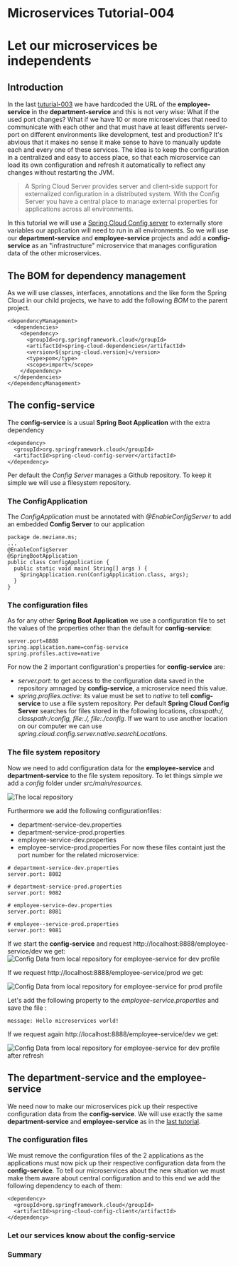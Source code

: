 # Microservices Tutorial-004
# Let our microservices be independents
## Introduction
In the last [tuturial-003](https://github.com/Meziano/tutorial-003) we have hardcoded the URL of the **employee-service** in the **department-service** and this is not very wise: What if the used port changes? What if we have 10 or more microservices that need to communicate with each other and that must have at least differents server-port on different environments like development, test and production?
It's abvious that it makes no sense it make sense to have to manually update each and every one of these services. 
The idea is to keep the configuration in a centralized and easy to access place, so that each microservice can load its own configuration and refresh it automatically to reflect any changes without restarting the JVM.
> A Spring Cloud Server provides server and client-side support for externalized configuration in a distributed system. With the Config Server you have a central
> place to manage external properties for applications across all environments.

In this tutorial we will use a [Spring Cloud Config server](https://cloud.spring.io/spring-cloud-config/) to externally store variables our  application will need to run in all environments.
So we will use our **department-service** and **employee-service** projects and add a **config-service** as an "infrastructure" microservice that manages configuration data of the other microservices.
## The BOM for dependency management
As we will use classes, interfaces, annotations and the like form the Spring Cloud in our child projects, we have to add the following *BOM* to the parent project.
```
<dependencyManagement>
  <dependencies>
    <dependency>
      <groupId>org.springframework.cloud</groupId>
      <artifactId>spring-cloud-dependencies</artifactId>
      <version>${spring-cloud.version}</version>
      <type>pom</type>
      <scope>import</scope>
    </dependency>
  </dependencies>
</dependencyManagement>
```
## The config-service 
The **config-service** is a usual **Spring Boot Application** with the extra dependency 
```
<dependency>
  <groupId>org.springframework.cloud</groupId>
  <artifactId>spring-cloud-config-server</artifactId>
</dependency>
```
Per default the *Config Server* manages a Github repository.
To keep it simple we will use a filesystem repository. 
### The ConfigApplication
The *ConfigApplication* must be annotated with *@EnableConfigServer* to add an embedded **Config Server** to our application
```
package de.meziane.ms;
...
@EnableConfigServer
@SpringBootApplication
public class ConfigApplication {
  public static void main( String[] args ) {
    SpringApplication.run(ConfigApplication.class, args);    	
  }
}
```
### The configuration files
As for any other **Spring Boot Application** we  use a configuration file to set the values of the properties other than the default for **config-service**: 
```
server.port=8888
spring.application.name=config-service
spring.profiles.active=native
```
 For now the 2 important  configuration's properties for **config-service** are:
 + *server.port*: to get access to the configuration data saved in the repository amnaged by **config-service**, a microservice need this value. 
 + *spring.profiles.active*: its value must be set to *native* to tell **config-service** to use a file system repository. Per default **Spring Cloud Config Server** searches for files stored in the following locations, *classpath:/, classpath:/config, file:./, file:./config*. If we want to use another location on our computer we can use *spring.cloud.config.server.native.searchLocations*.    
### The file system repository
Now we need to add configuration data for the  **employee-service** and **department-service** to the file system repository. To let things simple we add a *config* folder under *src/main/resources*. 


![The local repository](images/localRepoWithConfigFiles.png?raw=true)


Furthermore we add the following configurationfiles:
+ department-service-dev.properties
+ department-service-prod.properties
+ employee-service-dev.properties
+ employee-service-prod.properties
For now these files containt just the port number for the related microservice:
```
# department-service-dev.properties
server.port: 8082

# department-service-prod.properties
server.port: 9082

# employee-service-dev.properties
server.port: 8081

# employee--service-prod.properties
server.port: 9081
```
If we start the  **config-service** and request http://localhost:8888/employee-service/dev we get:
 ![Config Data from local repository for employee-service for dev profile](images/ConfigDataForEmployeeserviceDev.png?raw=true)
 

 If we request http://localhost:8888/employee-service/prod we get:  

 ![Config Data from local repository for employee-service for prod profile](images/ConfigDataForEmployeeserviceProd.png?raw=true)

Let's add the following property to the *employee-service.properties* and save the file :
```
message: Hello microservices world!
```
 If we request again  http://localhost:8888/employee-service/dev we get:


 ![Config Data from local repository for employee-service for dev profile after refresh](images/LiveRefreshOfConfigDataForEmployeeserviceDev.png?raw=true)

## The department-service and the employee-service
We need now to make our microservices pick up their respective configuration data from the **config-service**.
We will use exactly the same **department-service** and **employee-service** as in the [last tutorial](https://github.com/Meziano/tutorial-003).
### The configuration files
We must remove the configuration files of the 2 applications as the applications must now pick up their respective configuration data from the **config-service**.
To tell our microservices about the new situation we must make them aware about central configuration and to this end we add the following dependency to each of them:
```
<dependency>
  <groupId>org.springframework.cloud</groupId>
  <artifactId>spring-cloud-config-client</artifactId>
</dependency>
```  
### Let our services know about the config-service
   

### Summary
<!--stackedit_data:
eyJoaXN0b3J5IjpbMTA4NTYxNTk3NSw4OTg5NjkxNDgsLTM3NT
Y1OTY4MywtOTQ5MTYzMTQ3LC05NjI1OTAyOTMsMTg4NzM5OTM4
Myw2Nzc1Nzg3NTksLTE4OTYyNTM2MywxOTAzOTA4Mjg3LDEwMD
U4NTI3NjEsMjAzMDk0MjY2OCwyMTM0MjUzNzgxLDIwNzI3ODUy
MzMsMjE3NDA0NzY3LDM2NTU2OTE2NSwtNjc3MzU5ODQyLDE1Mj
cxNzY2MTksMTg4NzA2MzQwLDE5MjAxMTUyNTZdfQ==
-->